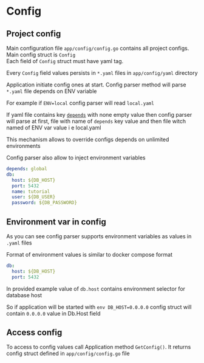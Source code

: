 # Config

## Project config
Main configuration file `app/config/config.go` contains all project configs. Main config struct is `Config`<br>
Each field of `Config` struct must have yaml tag.

Every `Config` field values persists in `*.yaml` files in `app/config/yaml` directory

Application initiate config ones at start. Config parser method will parse `*.yaml` file depends
on ENV variable

For example if `ENV=local` config parser will read `local.yaml`

If yaml file contains key [`depends`](config/depends.md) with none empty value then config parser will
parse at first, file with name of `depends` key value and then file witch named of ENV var value i e local.yaml

This mechanism allows to override configs depends on unlimited environments

Config parser also allow to inject environment variables 

```yaml
depends: global
db:
  host: ${DB_HOST}
  port: 5432
  name: tutorial
  user: ${DB_USER}
  password: ${DB_PASSWORD}
```

## Environment var in config
As you can see config parser supports environment variables as values in `.yaml` files

Format of environment values is similar to docker compose format
```yaml
db:
  host: ${DB_HOST}
  port: 5432
```
In provided example value of `db.host` contains environment selector for database host

So if application will be started with `env DB_HOST=0.0.0.0` config struct will contain `0.0.0.0` value in Db.Host field
## Access config

To access to config values call Application method `GetConfig()`. 
It returns config struct defined in `app/config/config.go` file